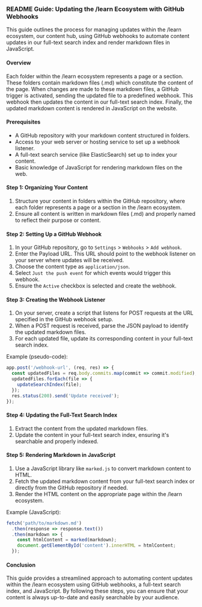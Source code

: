 ### README Guide: Updating the /learn Ecosystem with GitHub Webhooks

This guide outlines the process for managing updates within the /learn ecosystem, our content hub, using GitHub webhooks to automate content updates in our full-text search index and render markdown files in JavaScript.

#### Overview

Each folder within the /learn ecosystem represents a page or a section. These folders contain markdown files (.md) which constitute the content of the page. When changes are made to these markdown files, a GitHub trigger is activated, sending the updated file to a predefined webhook. This webhook then updates the content in our full-text search index. Finally, the updated markdown content is rendered in JavaScript on the website.

#### Prerequisites

- A GitHub repository with your markdown content structured in folders.
- Access to your web server or hosting service to set up a webhook listener.
- A full-text search service (like ElasticSearch) set up to index your content.
- Basic knowledge of JavaScript for rendering markdown files on the web.

#### Step 1: Organizing Your Content

1. Structure your content in folders within the GitHub repository, where each folder represents a page or a section in the /learn ecosystem.
2. Ensure all content is written in markdown files (.md) and properly named to reflect their purpose or content.

#### Step 2: Setting Up a GitHub Webhook

1. In your GitHub repository, go to `Settings` > `Webhooks` > `Add webhook`.
2. Enter the Payload URL. This URL should point to the webhook listener on your server where updates will be received.
3. Choose the content type as `application/json`.
4. Select `Just the push event` for which events would trigger this webhook.
5. Ensure the `Active` checkbox is selected and create the webhook.

#### Step 3: Creating the Webhook Listener

1. On your server, create a script that listens for POST requests at the URL specified in the GitHub webhook setup.
2. When a POST request is received, parse the JSON payload to identify the updated markdown files.
3. For each updated file, update its corresponding content in your full-text search index.

Example (pseudo-code):
```javascript
app.post('/webhook-url', (req, res) => {
  const updatedFiles = req.body.commits.map(commit => commit.modified);
  updatedFiles.forEach(file => {
    updateSearchIndex(file);
  });
  res.status(200).send('Update received');
});
```

#### Step 4: Updating the Full-Text Search Index

1. Extract the content from the updated markdown files.
2. Update the content in your full-text search index, ensuring it's searchable and properly indexed.

#### Step 5: Rendering Markdown in JavaScript

1. Use a JavaScript library like `marked.js` to convert markdown content to HTML.
2. Fetch the updated markdown content from your full-text search index or directly from the GitHub repository if needed.
3. Render the HTML content on the appropriate page within the /learn ecosystem.

Example (JavaScript):
```javascript
fetch('path/to/markdown.md')
  .then(response => response.text())
  .then(markdown => {
    const htmlContent = marked(markdown);
    document.getElementById('content').innerHTML = htmlContent;
  });
```

#### Conclusion

This guide provides a streamlined approach to automating content updates within the /learn ecosystem using GitHub webhooks, a full-text search index, and JavaScript. By following these steps, you can ensure that your content is always up-to-date and easily searchable by your audience.